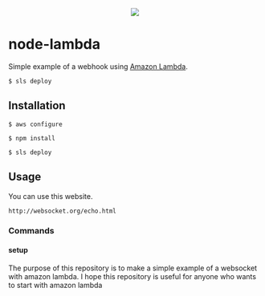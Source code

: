 
<p align="center"><img src="https://avatars3.githubusercontent.com/u/70237074?s=200&v=4"/></p>

# node-lambda


Simple example of a webhook using  [Amazon Lambda](http://aws.amazon.com/lambda/).


```
$ sls deploy
```

## Installation

```
$ aws configure
```
```
$ npm install
```
```
$ sls deploy
```


## Usage

You can use this website.

```
http://websocket.org/echo.html

```

### Commands

#### setup

The purpose of this repository is to make a simple example of a websocket with amazon lambda.
I hope this repository is useful for anyone who wants to start with amazon lambda


